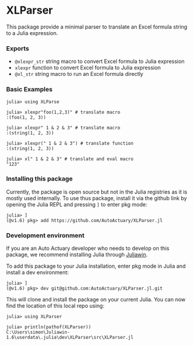 # XLParser

This package provide a minimal parser to translate an Excel formula string to a Julia expression.

### Exports
- `@xlexpr_str` string macro to convert Excel formula to Julia expression
- `xlexpr` function to convert Excel formula to Julia expression
- `@xl_str` string macro to run an Excel formula directly 

### Basic Examples
```
julia> using XLParse

julia> xlexpr"foo(1,2,3)" # translate macro
:(foo(1, 2, 3))

julia> xlexpr" 1 & 2 & 3" # translate macro
:(string(1, 2, 3))

julia> xlexpr(" 1 & 2 & 3") # translate function
:(string(1, 2, 3))

julia> xl" 1 & 2 & 3" # translate and eval macro
"123"
```

### Installing this package

Currently, the package is open source but not in the Julia registries 
as it is mostly used internally. To use thus package, install it via 
the github link by opening the Julia REPL and pressing `]` to enter pkg mode:
```
julia> ] 
(@v1.6) pkg> add https://github.com/AutoActuary/XLParser.jl 
```

### Development environment
If you are an Auto Actuary developer who needs to develop on this package,
we recommend installing Julia through [Juliawin](https://github.com/heetbeet/juliawin).

To add this package to your Julia installation, enter pkg mode in Julia and install a dev environment:
```
julia> ] 
(@v1.6) pkg> dev git@github.com:AutoActuary/XLParser.jl.git
```

This will clone and install the package on your current Julia. You can
now find the location of this local repo using:
```
julia> using XLParser 

julia> println(pathof(XLParser))
C:\Users\simon\Juliawin-1.6\userdata\.julia\dev\XLParser\src\XLParser.jl 
```
